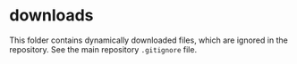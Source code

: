 # downloads

This folder contains dynamically downloaded files, which are ignored in the repository.
See the main repository `.gitignore` file.
